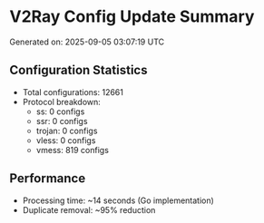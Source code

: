 # V2Ray Config Update Summary
Generated on: 2025-09-05 03:07:19 UTC

## Configuration Statistics
- Total configurations: 12661
- Protocol breakdown:
  - ss: 0 configs
  - ssr: 0 configs
  - trojan: 0 configs
  - vless: 0 configs
  - vmess: 819 configs

## Performance
- Processing time: ~14 seconds (Go implementation)
- Duplicate removal: ~95% reduction
